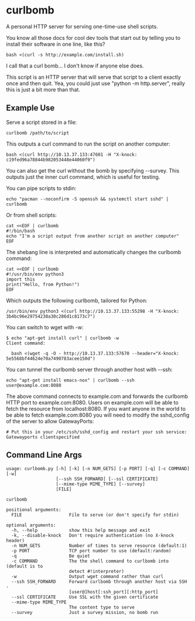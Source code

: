 # curlbomb 

A personal HTTP server for serving one-time-use shell scripts.

You know all those docs for cool dev tools that start out by telling
you to install their software in one line, like this?

    bash <(curl -s http://example.com/install.sh)

I call that a curl bomb... I don't know if anyone else does.

This script is an HTTP server that will serve that script to a client
exactly once and then quit. Yea, you could just use "python -m http.server", 
really this is just a bit more than that.

## Example Use

Serve a script stored in a file:

    curlbomb /path/to/script
	
This outputs a curl command to run the script on another computer:

    bash <(curl http://10.13.37.133:47601 -H "X-knock: c19fed96a78844b982053448e44060f9")

You can also get the curl without the bomb by specifying --survey.
This outputs just the inner curl command, which is useful for testing.

You can pipe scripts to stdin:

    echo "pacman --noconfirm -S openssh && systemctl start sshd" | curlbomb
	
Or from shell scripts:

    cat <<EOF | curlbomb
    #!/bin/bash
    echo "I'm a script output from another script on another computer"
	EOF

The shebang line is interpreted and automatically changes the curlbomb command:

    cat <<EOF | curlbomb
	#!/usr/bin/env python3
	import this
	print("Hello, from Python!")
	EOF
	
Which outputs the following curlbomb, tailored for Python:

    /usr/bin/env python3 <(curl http://10.13.37.133:55298 -H "X-knock: 3b4bc96e29754238a30c286d1c8173c7")

You can switch to wget with -w:

    $ echo "apt-get install curl" | curlbomb -w
	Client command:

      bash <(wget -q -O - http://10.13.37.133:57670 --header="X-knock: 5e5568bf44624e70a7490783acee150d")

You can tunnel the curlbomb server through another host with --ssh:

    echo "apt-get install emacs-nox" | curlbomb --ssh user@example.com:8080
	
The above command connects to example.com and forwards the curlbomb
HTTP port to example.com:8080. Users on example.com will be able to
fetch the resource from localhost:8080. If you want anyone in the
world to be able to fetch example.com:8080 you will need to modify
the sshd_config of the server to allow GatewayPorts:

	# Put this in your /etc/ssh/sshd_config and restart your ssh service:
    Gatewayports clientspecified

## Command Line Args

    usage: curlbomb.py [-h] [-k] [-n NUM_GETS] [-p PORT] [-q] [-c COMMAND] [-w]
                       [--ssh SSH_FORWARD] [--ssl CERTIFICATE]
                       [--mime-type MIME_TYPE] [--survey]
                       [FILE]
    
    curlbomb
    
    positional arguments:
      FILE                  File to serve (or don't specify for stdin)
    
    optional arguments:
      -h, --help            show this help message and exit
      -k, --disable-knock   Don't require authentication (no X-knock header)
      -n NUM_GETS           Number of times to serve resource (default:1)
      -p PORT               TCP port number to use (default:random)
      -q                    Be quiet
      -c COMMAND            The the shell command to curlbomb into (default is to
                            detect #!interpreter)
      -w                    Output wget command rather than curl
      --ssh SSH_FORWARD     Forward curlbomb through another host via SSH -
                            [user@]host[:ssh_port][:http_port]
      --ssl CERTIFICATE     Use SSL with the given certificate
      --mime-type MIME_TYPE
                            The content type to serve
      --survey              Just a survey mission, no bomb run
